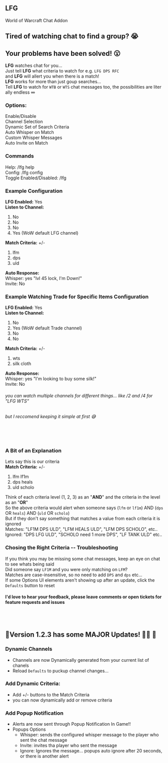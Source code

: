 LFG
--------------------------
World of Warcraft Chat Addon


## Tired of watching chat to find a group? 😭
## Your problems have been solved! 😮
**LFG** watches chat for you...  
Just tell **LFG** what criteria to watch for e.g. `LFG DPS RFC`  
and **LFG** will allert you when there is a match!  
**LFG** works for more than just goup searches...  
Tell **LFG** to watch for `WTB` or `WTS` chat messages too, the possibilities are literally endless ∞

### Options:
Enable/Disable  
Channel Selection  
Dynamic Set of Search Criteria  
Auto Whisper on Match  
Custom Whisper Messages  
Auto Invite on Match  

### Commands  
Help:                    /lfg help  
Config:                  /lfg config  
Toggle Enabled/Disabled: /lfg  

### Example Configuration
**LFG Enabled:** Yes  
**Listen to Channel:**  
1. No  
2. No  
3. No  
4. Yes (WoW default LFG channel)  

**Match Criteria:** +/-  
1. lfm  
2. dps  
3. uld  

**Auto Response:**  
Whisper: yes "lvl 45 lock, I'm Down!"  
Invite: No  

### Example Watching Trade for Specific Items Configuration
**LFG Enabled:** Yes  
**Listen to Channel:**  
1. No  
2. Yes (WoW default Trade channel)   
3. No  
4. No

**Match Criteria:** +/-  
1. wts  
2. silk cloth

**Auto Response:**  
Whisper: yes "I'm looking to buy some silk!"  
Invite: No  

###### you can watch multiple channels for different things... like /2 and /4 for "LFG WTS"
###### but I reccomend keeping it simple at first 😅
&nbsp;  
&nbsp;  

### A Bit of an Explanation
Lets say this is our criteria  
**Match Criteria:** +/-  
1. lfm lf1m  
2. dps heals  
3. uld scholo  

Think of each criteria level (1, 2, 3) as an "**AND**" and the criteria in the level as an "**OR**"  
So the above criteria would alert when someone says (`lfm` or `lf1m`) AND (`dps` OR `heals`) AND (`uld` OR `scholo`)  
But if they don't say something that matches a value from each criteria it is ignored  
Matches: "LF1M DPS ULD", "LFM HEALS ULD", "LFM DPS SCHOLO", etc..  
Ignored: "DPS LFG ULD", "SCHOLO need 1 more DPS", "LF TANK ULD" etc..  

### Chosing the Right Criteria -- Troubleshooting
If you think you may be missing some chat messages, keep an eye on chat to see whats being said  
Did someone say `LF1M` and you were only matching on `LFM`?  
Matches are case-insensitive, so no need to add `DPS` and `dps` etc...  
If some Options UI elements aren't showing up after an update, click the `Defaults` button to reset  

#### I'd love to hear your feedback, please leave comments or open tickets for feature requests and issues  
&nbsp;  
&nbsp;  

## 🎉Version 1.2.3 has some **MAJOR** Updates!   👏👏 👏
### Dynamic Channels
* Channels are now Dynamically generated from your current list of chanels
* Reload `Defaults` to puckup channel changes...  
### Add Dynamic Criteria:  
* Add +/- buttons to the Match Criteria  
* you can now dynamically add or remove criteria
### Add Popup Notification
* Alerts are now sent through Popup Notification In Game!!
* Popups Options  
    * Whisper: sends the configured whisper message to the player who sent the chat message
    * Invite: invites tha player who sent the message
    * Ignore: Ignores the message... popups auto ignore after 20 seconds, or there is another alert
